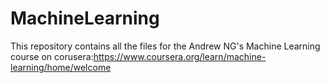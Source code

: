 # MachineLearning

This repository contains all the files for the Andrew NG's Machine Learning course on corusera:https://www.coursera.org/learn/machine-learning/home/welcome
